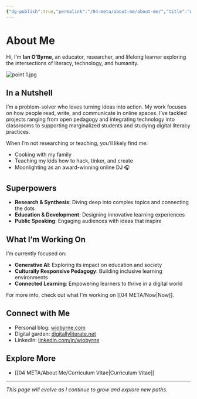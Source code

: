```yaml
---
{"dg-publish":true,"permalink":"/04-meta/about-me/about-me/","title":"About Me","tags":["about","profile"]}
---
```


# About Me

Hi, I’m **Ian O’Byrne**, an educator, researcher, and lifelong learner exploring the intersections of literacy, technology, and humanity.  

![point 1.jpg](/img/user/04%20META/Assets/point%201.jpg)
## In a Nutshell  
I’m a problem-solver who loves turning ideas into action. My work focuses on how people read, write, and communicate in online spaces. I’ve tackled projects ranging from open pedagogy and integrating technology into classrooms to supporting marginalized students and studying digital literacy practices.  

When I’m not researching or teaching, you’ll likely find me:
- Cooking with my family  
- Teaching my kids how to hack, tinker, and create  
- Moonlighting as an award-winning online DJ 🎧  

## Superpowers  
- **Research & Synthesis**: Diving deep into complex topics and connecting the dots  
- **Education & Development**: Designing innovative learning experiences  
- **Public Speaking**: Engaging audiences with ideas that inspire  

## What I’m Working On  
I’m currently focused on:  
- **Generative AI**: Exploring its impact on education and society  
- **Culturally Responsive Pedagogy**: Building inclusive learning environments  
- **Connected Learning**: Empowering learners to thrive in a digital world  

For more info, check out what I'm working on [[04 META/Now\|Now]].
## Connect with Me  
- Personal blog: [wiobyrne.com](https://wiobyrne.com)  
- Digital garden: [digitallyliterate.net](https://digitallyliterate.net)  
- LinkedIn: [linkedin.com/in/wiobyrne](https://linkedin.com/in/wiobyrne)  

## Explore More
- [[04 META/About Me/Curriculum Vitae\|Curriculum Vitae]]

---
*This page will evolve as I continue to grow and explore new paths.*

